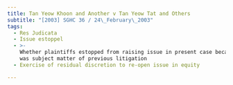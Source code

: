 ```yaml
---
title: Tan Yeow Khoon and Another v Tan Yeow Tat and Others
subtitle: "[2003] SGHC 36 / 24\_February\_2003"
tags:
  - Res Judicata
  - Issue estoppel
  - >-
    Whether plaintiffs estopped from raising issue in present case because issue
    was subject matter of previous litigation
  - Exercise of residual discretion to re-open issue in equity

---
```


